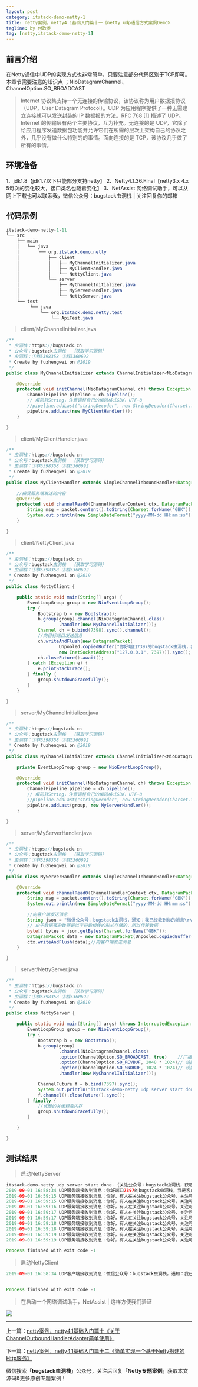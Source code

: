 ```yaml
---
layout: post
category: itstack-demo-netty-1
title: netty案例，netty4.1基础入门篇十一《netty udp通信方式案例Demo》
tagline: by 付政委
tag: [netty,itstack-demo-netty-1]
---
```


## 前言介绍
在Netty通信中UDP的实现方式也非常简单，只要注意部分代码区别于TCP即可。本章节需要注意的知识点 ；NioDatagramChannel、ChannelOption.SO_BROADCAST

>Internet 协议集支持一个无连接的传输协议，该协议称为用户数据报协议（UDP，User Datagram Protocol）。UDP 为应用程序提供了一种无需建立连接就可以发送封装的 IP 数据报的方法。RFC 768 [1]  描述了 UDP。
Internet 的传输层有两个主要协议，互为补充。无连接的是 UDP，它除了给应用程序发送数据包功能并允许它们在所需的层次上架构自己的协议之外，几乎没有做什么特别的的事情。面向连接的是 TCP，该协议几乎做了所有的事情。

## 环境准备
1、jdk1.8【jdk1.7以下只能部分支持netty】
2、Netty4.1.36.Final【netty3.x 4.x 5每次的变化较大，接口类名也随着变化】
3、NetAssist 网络调试助手，可以从网上下载也可以联系我，微信公众号：bugstack虫洞栈 | 关注回复你的邮箱

## 代码示例

```java
itstack-demo-netty-1-11
└── src
    ├── main
    │   └── java
    │       └── org.itstack.demo.netty
    │           ├── client
    │           │   ├── MyChannelInitializer.java
    │           │   ├── MyClientHandler.java
    │           │   └── NettyClient.java
    │           └── server
    │               ├── MyChannelInitializer.java
    │               ├── MyServerHandler.java
    │               └── NettyServer.java
    └── test
         └── java
             └── org.itstack.demo.netty.test
                 └── ApiTest.java
```

>client/MyChannelInitializer.java

```java
/**
 * 虫洞栈：https://bugstack.cn
 * 公众号：bugstack虫洞栈  ｛获取学习源码｝
 * 虫洞群：①群5398358 ②群5360692
 * Create by fuzhengwei on @2019
 */
public class MyChannelInitializer extends ChannelInitializer<NioDatagramChannel> {

    @Override
    protected void initChannel(NioDatagramChannel ch) throws Exception {
        ChannelPipeline pipeline = ch.pipeline();
        // 解码转String，注意调整自己的编码格式GBK、UTF-8
        //pipeline.addLast("stringDecoder", new StringDecoder(Charset.forName("GBK")));
        pipeline.addLast(new MyClientHandler());
    }

}
```

>client/MyClientHandler.java

```java
/**
 * 虫洞栈：https://bugstack.cn
 * 公众号：bugstack虫洞栈  ｛获取学习源码｝
 * 虫洞群：①群5398358 ②群5360692
 * Create by fuzhengwei on @2019
 */
public class MyClientHandler extends SimpleChannelInboundHandler<DatagramPacket> {

    //接受服务端发送的内容
    @Override
    protected void channelRead0(ChannelHandlerContext ctx, DatagramPacket packet) throws Exception {
        String msg = packet.content().toString(Charset.forName("GBK"));
        System.out.println(new SimpleDateFormat("yyyy-MM-dd HH:mm:ss").format(new Date()) + " UDP客户端接收到消息：" + msg);
    }

}
```

>client/NettyClient.java

```java
/**
 * 虫洞栈：https://bugstack.cn
 * 公众号：bugstack虫洞栈  ｛获取学习源码｝
 * 虫洞群：①群5398358 ②群5360692
 * Create by fuzhengwei on @2019
 */
public class NettyClient {

    public static void main(String[] args) {
        EventLoopGroup group = new NioEventLoopGroup();
        try {
            Bootstrap b = new Bootstrap();
            b.group(group).channel(NioDatagramChannel.class)
                    .handler(new MyChannelInitializer());
            Channel ch = b.bind(7398).sync().channel();
            //向目标端口发送信息
            ch.writeAndFlush(new DatagramPacket(
                    Unpooled.copiedBuffer("你好端口7397的bugstack虫洞栈，我是客户端小爱，你在吗！", Charset.forName("GBK")),
                    new InetSocketAddress("127.0.0.1", 7397))).sync();
            ch.closeFuture().await();
        } catch (Exception e) {
            e.printStackTrace();
        } finally {
            group.shutdownGracefully();
        }
    }

}
```

>server/MyChannelInitializer.java

```java
/**
 * 虫洞栈：https://bugstack.cn
 * 公众号：bugstack虫洞栈  ｛获取学习源码｝
 * 虫洞群：①群5398358 ②群5360692
 * Create by fuzhengwei on @2019
 */
public class MyChannelInitializer extends ChannelInitializer<NioDatagramChannel> {

    private EventLoopGroup group = new NioEventLoopGroup();

    @Override
    protected void initChannel(NioDatagramChannel ch) throws Exception {
        ChannelPipeline pipeline = ch.pipeline();
        // 解码转String，注意调整自己的编码格式GBK、UTF-8
        //pipeline.addLast("stringDecoder", new StringDecoder(Charset.forName("GBK")));
        pipeline.addLast(group, new MyServerHandler());
    }

}
```

>server/MyServerHandler.java

```java
/**
 * 虫洞栈：https://bugstack.cn
 * 公众号：bugstack虫洞栈  ｛获取学习源码｝
 * 虫洞群：①群5398358 ②群5360692
 * Create by fuzhengwei on @2019
 */
public class MyServerHandler extends SimpleChannelInboundHandler<DatagramPacket> {

    @Override
    protected void channelRead0(ChannelHandlerContext ctx, DatagramPacket packet) throws Exception {
        String msg = packet.content().toString(Charset.forName("GBK"));
        System.out.println(new SimpleDateFormat("yyyy-MM-dd HH:mm:ss").format(new Date()) + " UDP服务端接收到消息：" + msg);

        //向客户端发送消息
        String json = "微信公众号：bugstack虫洞栈，通知：我已经收到你的消息\r\n";
        // 由于数据报的数据是以字符数组传的形式存储的，所以传转数据
        byte[] bytes = json.getBytes(Charset.forName("GBK"));
        DatagramPacket data = new DatagramPacket(Unpooled.copiedBuffer(bytes), packet.sender());
        ctx.writeAndFlush(data);//向客户端发送消息
    }

}
```

>server/NettyServer.java

```java
/**
 * 虫洞栈：https://bugstack.cn
 * 公众号：bugstack虫洞栈  ｛获取学习源码｝
 * 虫洞群：①群5398358 ②群5360692
 * Create by fuzhengwei on @2019
 */
public class NettyServer {

    public static void main(String[] args) throws InterruptedException {
        EventLoopGroup group = new NioEventLoopGroup();
        try {
            Bootstrap b = new Bootstrap();
            b.group(group)
                    .channel(NioDatagramChannel.class)
                    .option(ChannelOption.SO_BROADCAST, true)    //广播
                    .option(ChannelOption.SO_RCVBUF, 2048 * 1024)// 设置UDP读缓冲区为2M
                    .option(ChannelOption.SO_SNDBUF, 1024 * 1024)// 设置UDP写缓冲区为1M
                    .handler(new MyChannelInitializer());

            ChannelFuture f = b.bind(7397).sync();
            System.out.println("itstack-demo-netty udp server start done. {关注公众号：bugstack虫洞栈，获取源码}");
            f.channel().closeFuture().sync();
        } finally {
            //优雅的关闭释放内存
            group.shutdownGracefully();
        }

    }

}
```

## 测试结果

>启动NettyServer

```java
itstack-demo-netty udp server start done. {关注公众号：bugstack虫洞栈，获取源码}
2019-09-01 16:58:34 UDP服务端接收到消息：你好端口7397的bugstack虫洞栈，我是客户端小爱，你在吗！
2019-09-01 16:59:15 UDP服务端接收到消息：你好，有人在关注bugstack公众号，关注可以获得源码！
2019-09-01 16:59:15 UDP服务端接收到消息：你好，有人在关注bugstack公众号，关注可以获得源码！
2019-09-01 16:59:16 UDP服务端接收到消息：你好，有人在关注bugstack公众号，关注可以获得源码！
2019-09-01 16:59:17 UDP服务端接收到消息：你好，有人在关注bugstack公众号，关注可以获得源码！
2019-09-01 16:59:17 UDP服务端接收到消息：你好，有人在关注bugstack公众号，关注可以获得源码！
2019-09-01 16:59:18 UDP服务端接收到消息：你好，有人在关注bugstack公众号，关注可以获得源码！
2019-09-01 16:59:18 UDP服务端接收到消息：你好，有人在关注bugstack公众号，关注可以获得源码！
2019-09-01 16:59:19 UDP服务端接收到消息：你好，有人在关注bugstack公众号，关注可以获得源码！
2019-09-01 16:59:19 UDP服务端接收到消息：你好，有人在关注bugstack公众号，关注可以获得源码！

Process finished with exit code -1

```

>启动NettyClient

```java
2019-09-01 16:58:34 UDP客户端接收到消息：微信公众号：bugstack虫洞栈，通知：我已经收到你的消息


Process finished with exit code -1
```

>在启动一个网络调试助手，NetAssist | 这样方便我们验证

![](https://bugstack.cn/wp-content/uploads/2019/09/netty-1-11-1.png)

------------

上一篇：[netty案例，netty4.1基础入门篇十《关于ChannelOutboundHandlerAdapter简单使用》](/itstack-demo-netty-1/2019/08/13/netty%E6%A1%88%E4%BE%8B-netty4.1%E5%9F%BA%E7%A1%80%E5%85%A5%E9%97%A8%E7%AF%87%E5%8D%81-%E5%85%B3%E4%BA%8EChannelOutboundHandlerAdapter%E7%AE%80%E5%8D%95%E4%BD%BF%E7%94%A8.html)

下一篇：[netty案例，netty4.1基础入门篇十二《简单实现一个基于Netty搭建的Http服务》](/itstack-demo-netty-1/2019/08/15/netty%E6%A1%88%E4%BE%8B-netty4.1%E5%9F%BA%E7%A1%80%E5%85%A5%E9%97%A8%E7%AF%87%E5%8D%81%E4%BA%8C-%E7%AE%80%E5%8D%95%E5%AE%9E%E7%8E%B0%E4%B8%80%E4%B8%AA%E5%9F%BA%E4%BA%8ENetty%E6%90%AD%E5%BB%BA%E7%9A%84Http%E6%9C%8D%E5%8A%A1.html)

微信搜索「**bugstack虫洞栈**」公众号，关注后回复「**Netty专题案例**」获取本文源码&更多原创专题案例！
